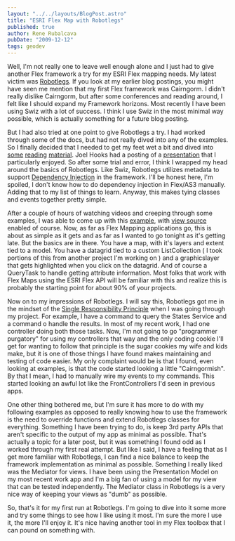 ```yaml
---
layout: "../../layouts/BlogPost.astro"
title: "ESRI Flex Map with Robotlegs"
published: true
author: Rene Rubalcava
pubDate: "2009-12-12"
tags: geodev
---
```


Well, I'm not really one to leave well enough alone and I just had to give another Flex framework a try for my ESRI Flex mapping needs. My latest victim was [Robotlegs](http://www.robotlegs.org/). If you look at my earlier blog postings, you might have seen me mention that my first Flex framework was Cairngorm. I didn't really dislike Cairngorm, but after some conferences and reading around, I felt like I should expand my Framework horizons. Most recently I have been using Swiz with a lot of success. I think I use Swiz in the most minimal way possible, which is actually something for a future blog posting.

But I had also tried at one point to give Robotlegs a try. I had worked through some of the docs, but had not really dived into any of the examples. So I finally decided that I needed to get my feet wet a bit and dived into [some](http://www.vimeo.com/7524637) [reading](http://www.vimeo.com/7569666) [material](http://joelhooks.com/). Joel Hooks had a posting of a [presentation](http://joelhooks.com/2009/11/14/texflex09-robotlegs-slides-and-a-robotlegs-t-shirt-giveaway/) that I particularly enjoyed. So after some trial and error, I think I wrapped my head around the basics of Robotlegs. Like Swiz, Robotlegs utilizes metadata to support [Dependency Injection](http://wiki.github.com/robotlegs/robotlegs-framework/best-practices#dependencyinjection) in the framework. I'll be honest here, I'm spoiled, I don't know how to do dependency injection in Flex/AS3 manually. Adding that to my list of things to learn. Anyway, this makes tying classes and events together pretty simple.

After a couple of hours of watching videos and creeping through some examples, I was able to come up with this [example](https://odoe.net/thelab/flex/robotlegsmap/RobotLegsMap.html), with [view source](https://odoe.net/thelab/flex/robotlegsmap/srcview/index.html) enabled of course. Now, as far as Flex Mapping applications go, this is about as simple as it gets and as far as I wanted to go tonight as it's getting late. But the basics are in there. You have a map, with it's layers and extent tied to a model. You have a datagrid tied to a custom ListCollection ( I took portions of this from another project I'm working on ) and a graphicslayer that gets highlighted when you click on the datagrid. And of course a QueryTask to handle getting attribute information. Most folks that work with Flex Maps using the ESRI Flex API will be familiar with this and realize this is probably the starting point for about 90% of your projects.

Now on to my impressions of Robotlegs. I will say this, Robotlegs got me in the mindset of the [Single Responsibility Principle](http://en.wikipedia.org/wiki/Single_responsibility_principle) when I was going through my project. For example, I have a command to query the States Service and a command o handle the results. In most of my recent work, I had one controller doing both those tasks. Now, I'm not going to go "programmer purgatory" for using my controllers that way and the only coding cookie I'll get for wanting to follow that principle is the sugar cookies my wife and kids make, but it is one of those things I have found makes maintaining and testing of code easier. My only complaint would be is that I found, even looking at examples, is that the code started looking a little "Cairngormish". By that I mean, I had to manually wire my events to my commands. This started looking an awful lot like the FrontControllers I'd seen in previous apps.

One other thing bothered me, but I'm sure it has more to do with my following examples as opposed to really knowing how to use the framework is the need to override functions and extend Robotlegs classes for everything. Something I have been trying to do, is keep 3rd party APIs that aren't specific to the output of my app as minimal as possible. That's actually a topic for a later post, but it was something I found odd as I worked through my first real attempt. But like I said, I have a feeling that as I get more familiar with Robotlegs, I can find a nice balance to keep the framework implementation as minimal as possible. Something I really liked was the Mediator for views. I have been using the Presentation Model on my most recent work app and I'm a big fan of using a model for my view that can be tested independently. The Mediator class in Robotlegs is a very nice way of keeping your views as "dumb" as possible.

So, that's it for my first run at Robotlegs. I'm going to dive into it some more and try some things to see how I like using it most. I'm sure the more I use it, the more I'll enjoy it. It's nice having another tool in my Flex toolbox that I can pound on something with.
